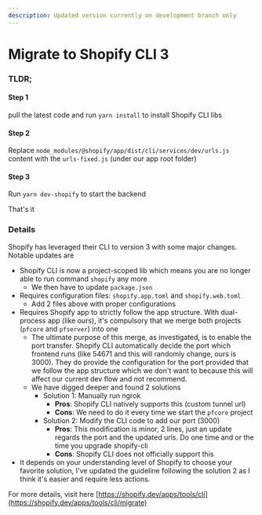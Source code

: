 ```yaml
---
description: Updated version currently on development branch only
---
```


# Migrate to Shopify CLI 3

### TLDR;

#### Step 1

pull the latest code and run `yarn install` to install Shopify CLI libs

#### Step 2

Replace `node_modules/@shopify/app/dist/cli/services/dev/urls.js` content with the `urls-fixed.js` (under our app root folder)

#### Step 3

Run `yarn dev-shopify` to start the backend

That's it

### Details

Shopify has leveraged their CLI to version 3 with some major changes. Notable updates are

* Shopify CLI is now a project-scoped lib which means you are no longer able to run command `shopify` any more
  * We then have to update `package.json`
* Requires configuration files: `shopify.app.toml` and `shopify.web.toml`
  * Add 2 files above with proper configurations
* Requires Shopify app to strictly follow the app structure. With dual-process app (like ours), it's compulsory that we merge both projects (`pfcore` and `pfserver`) into one
  * The ultimate purpose of this merge, as investigated, is to enable the port transfer. Shopify CLI automatically decide the port which frontend runs (like 54671 and this will randomly change, ours is 3000). They do provide the configuration for the port provided that we follow the app structure which we don't want to because this will affect our current dev flow and not recommend.
  * We have digged deeper and found 2 solutions
    * Solution 1: Manually run ngrok
      * **Pros**: Shopify CLI natively supports this (custom tunnel url)
      * **Cons**: We need to do it every time we start the `pfcore` project
    * Solution 2: Modify the CLI code to add our port (3000)
      * **Pros**: This modification is minor, 2 lines, just an update regards the port and the updated urls. Do one time and or the time you upgrade shopify-cli
      * **Cons**: Shopify CLI does not officially support this
* It depends on your understanding level of Shopify to choose your favorite solution, I've updated the guideline following the solution 2 as I think it's easier and require less actions.

For more details, visit here [https://shopify.dev/apps/tools/cli](https://shopify.dev/apps/tools/cli/migrate)

